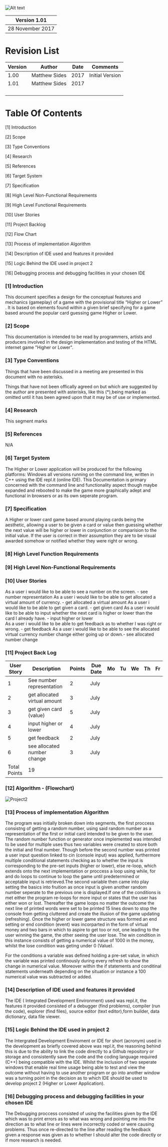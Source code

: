![Alt text](https://github.com/matthewsides/Project02-HigherorLowerGame/blob/master/higherorlowerlogop2.png?raw=true "Optional Title")

| Version 1.01    |
|-----------------|
| 28 November 2017|


# Revision List

| Version     | Author          | Date                 | Comments                       |
|-------------|-----------------|----------------------|--------------------------------|
| 1.00        |  Matthew Sides  |              2017    | Initial Version                |
| 1.01        |  Matthew Sides  |              2017    |                                | 
|             |                 |                      |                                | 
|             |                 |                      |                                |
|             |                 |                      |                                |
|                                                                                       |                         


# Table Of Contents

[1] Introduction 

[2] Scope

[3] Type Conventions
     
[4]  Research

[5] References 

[6] Target System 

[7] Specification 

[8]  High Level Non-Functional Requirements

[9] High Level Functional Requirements

[10] User Stories

[11] Project Backlog

[12] Flow Chart

[13] Process of implementation Algorithm

[14] Description of IDE used and features it provided

[15] Logic Behind the IDE used in project 2

[16] Debugging process and debugging facilities in your chosen IDE

### [1] Introduction

This document specifies a design for the conceptual features and mechanics (gameplay) of a game with the provisional title “Higher or Lower” . It is based on elements found within a given brief specifying for a game based around the popular card guessing game Higher or Lower. 

### [2] Scope

This documentation is intended to be read by programmers, artists and producers involved in the design implementation and testing of the HTML internet game "Higher or Lower".

### [3] Type Conventions

Things that have been discussed in a meeting are presented in this document with no asterisks.

Things that have not been offically agreed on but which are suggested by the author are presented with asterisks, like this (*),being marked as omitted until it has been agreed upon that it may be of use or implemented.


### [4] Research

This segment marks 

### [5] References

N/A

### [6] Target System
The Higher or Lower application will be produced for the following platforms: Windows all versions running on the command line, written in C++ using the IDE repl.it (online IDE). This Documentation is primary concerned with the command line and functionality aspect though maybe expanded and rebooted to make the game more graphically adept and functional in browsers or as its own seperate program.

### [7] Specification 

A Higher or lower card game based around playing cards being the aesthetic, allowing a user to be given a card or value then guessing whether the next value will be higher or lower in conjunction or comparision to the initial value. If the user is correct in their assumption they are to be visual awarded somehow or notified whether they were right or wrong.

### [8] High Level Function Requirements


### [9] High Level Non-Functional Requirements



### [10] User Stories

As a user i would like to be able to see a number on the screen. -  see number representation
As a user i would like to be able to get allocated a virtual amount of currency. - get allocated a virtual amount
As a user i would like to be able to get given a card. - get given card
As a user i would like to be able to input whether the next card is higher or lower than the card I already have. - input higher or lower   
As a user i would like to be able to get feedback as to whether I was right or wrong. - get feedback 
As a user i would like to be able to see the allocated virtual currency number change either going up or down.- see allocated number change


### [11] Project Back Log

| User Story  | Description                  | Points | Due Date | Mo | Tu | We | Th | Fr |
|-------------|------------------------------|--------|----------|----|----|----|----|----|
| 1           | See number representation    | 2      | July     |    |    |    |    |    |
| 2           | get allocated virtual amount | 3      | July     |    |    |    |    |    |
| 3           | get given card  (value)      | 5      | July     |    |    |    |    |    |
| 4           | input higher or lower        | 4      | July     |    |    |    |    |    |
| 5           | get feedback                 | 2      | July     |    |    |    |    |    |
| 6           | see allocated number change  | 3      | July     |    |    |    |    |    |
| Total Points| 19                           |



### [12] Algorithm - (Flowchart)

<img src="Project02/FlowChartP2.jpg" alt="Project2"
     title="Project2" />
     

### [13] Process of implementation Algorithm

The program was initially broken down into segments, the first proccess consistng of getting a random number, using said random number as a representation of the first or initial card intended to be given to the user. The random number function or generator once implemented was intended to be used for multiple uses thus two variables were created to store both the initial and final number.
Though before the second number was printed a user input question linked to cin (console input) was applied, furthermore multiple conditional statements checking as to whether the input is corresponding to the pre-set inputs (higher or lower), else re-loop, which extends onto the next implementation or proccess a loop using while, for and do loops to continue to loop the game until predetermined or acceptable input is retrieved.The second variable then came into play setting the basics into fruition as once input is given another random number seperate to the previous one is displayed.If one of the conditions is met either the program re-loops for more input or states that the user has either won or lost. Thereafter the game loops no matter the outcome the next line of printed words were set to be printed 15 lines down to stop the console from getting cluttered and create the illusion of the game updating (refreshing). Once the higher or lower game structure was formed an end setting or end condition (event) was incorparted in the form of virtual money and two bars in which to aspire to get too or not, one leading to the user winning the game, the other seeing the user lose. The win condition in this instance consists of getting a numerical value of 1000 in the money, whilst the lose condition was geting under 0 (Value).

For the conditions a variable was defined holding a pre-set value, in which the variable was printed continously during every refresh to show the change in numerical value. Moreover within the if statements and conditinal statements underneath depending on the situation or instance a 100 numerical value was subtracted or added.


### [14] Description of IDE used and features it provided

The IDE ( Integrated Development Environment) used was repl.it, the features it provided consisted of a debugger (find problems), compiler (run the code), explorer (find files), source editor (text editor),form builder, data dictionary, data file viewer.

### [15] Logic Behind the IDE used in project 2

The Intergrated Development Enviroment or IDE for short (acronym) used in the development as briefly covered above was repl.it, the reasoning behind this is due to the ability to link the code directly to a Github repository or storage and consistently save the code and the coding language required (C++) being compatible with the IDE. Whilst the inclusion of two seperate windows that enable real time usage being able to test and view the outcome without having to use another program or go into another window was a turning point in the decision as to which IDE should be used to develop project 2 (Higher or Lower Application). 

### [16] Debugging process and debugging facilities in your chosen IDE

The Debugging proccess consisted of using the facilities given by the IDE which was to print errors as to what was wrong and pointing me into the direction as to what line or lines were incorrectly coded or were causing problems. Thus once re-directed to the line after reading the feedback given a response was given as to whether I should alter the code directly or if more research is needed.
